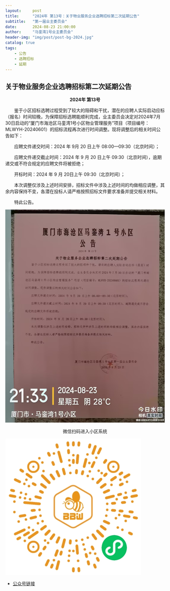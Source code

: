 ```yaml
---
layout:     post
title:      "2024年 第13号：关于物业服务企业选聘招标第二次延期公告"
subtitle:   "第一届业主委员会"
date:       2024-08-23 21:00:00
author:     "马銮湾1号业主委员会"
header-img: "img/post/post-bg-2024.jpg"
catalog: true
tags:
    - 公告
    - 选聘招标
    - 延期
---
```




## 关于物业服务企业选聘招标第二次延期公告

<center><strong>2024年 第13号</strong></center>


&emsp;&emsp;鉴于小区招标选聘过程受到了较大的阻碍和干扰，潜在的应聘人实际启动应标（报名）时间较晚，为保障招标选聘能顺利完成，业主委员会决定对2024年7月30日启动的“厦门市海沧区马銮湾1号小区物业管理服务”项目（项目编号：MLWYH-20240601）的招标流程再次进行时间调整。现将调整后的相关时间公告如下：

&emsp;&emsp;应聘文件递交时间：2024 年 9月 20 日上午 08:00—09:30（北京时间）；

&emsp;&emsp;应聘文件递交截止时间：2024 年 9 月 20 日上午 09:30（北京时间），逾期递交或不符合规定的应聘文件将被拒绝；

&emsp;&emsp;开标时间：2024 年 9 月 20日上午 09:30（北京时间）；

&emsp;&emsp;本次调整仅涉及上述时间安排，招标文件中涉及上述时间的均做相应调整，其余内容保持不变，各潜在投标人请严格按照招标文件要求准备并提交相关材料。

&emsp;&emsp;特此公告。


![](\img\in-post\2024-8-23-公告实景.jpg)


<center>微信扫码进入小区系统</center>

![](\img\in-post\蜂窝智家.jpg)


- [公众号链接](https://mp.weixin.qq.com/s/ZXM9OO8OcscaP1vlN2TCPg)
